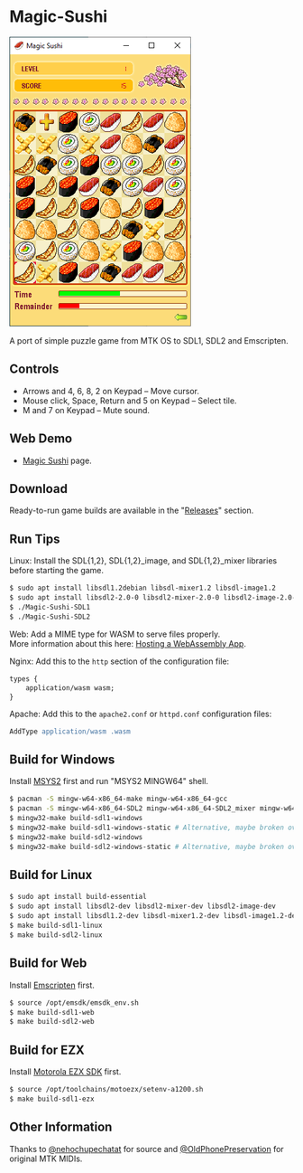 Magic-Sushi
===========

![Screenshot from Windows 10](Images/Screenshot-Windows.png)

A port of simple puzzle game from MTK OS to SDL1, SDL2 and Emscripten.

## Controls

* Arrows and 4, 6, 8, 2 on Keypad – Move cursor.
* Mouse click, Space, Return and 5 on Keypad – Select tile.
* M and 7 on Keypad – Mute sound.

## Web Demo

* [Magic Sushi](https://lab.exlmoto.ru/sushi/) page.

## Download

Ready-to-run game builds are available in the "[Releases](https://github.com/EXL/Magic-Sushi/releases)" section.

## Run Tips

Linux: Install the SDL{1,2}, SDL{1,2}_image, and SDL{1,2}_mixer libraries before starting the game.

```sh
$ sudo apt install libsdl1.2debian libsdl-mixer1.2 libsdl-image1.2
$ sudo apt install libsdl2-2.0-0 libsdl2-mixer-2.0-0 libsdl2-image-2.0-0
$ ./Magic-Sushi-SDL1
$ ./Magic-Sushi-SDL2
```

Web: Add a MIME type for WASM to serve files properly.\
More information about this here: [Hosting a WebAssembly App](https://platform.uno/docs/articles/how-to-host-a-webassembly-app.html).

Nginx: Add this to the `http` section of the configuration file:

```nginx
types {
    application/wasm wasm;
}
```

Apache: Add this to the `apache2.conf` or `httpd.conf` configuration files:

```apache
AddType application/wasm .wasm
```

## Build for Windows

Install [MSYS2](https://www.msys2.org/) first and run "MSYS2 MINGW64" shell.

```sh
$ pacman -S mingw-w64-x86_64-make mingw-w64-x86_64-gcc
$ pacman -S mingw-w64-x86_64-SDL2 mingw-w64-x86_64-SDL2_mixer mingw-w64-x86_64-SDL2_image
$ mingw32-make build-sdl1-windows
$ mingw32-make build-sdl1-windows-static # Alternative, maybe broken over time.
$ mingw32-make build-sdl2-windows
$ mingw32-make build-sdl2-windows-static # Alternative, maybe broken over time.
```

## Build for Linux

```sh
$ sudo apt install build-essential
$ sudo apt install libsdl2-dev libsdl2-mixer-dev libsdl2-image-dev
$ sudo apt install libsdl1.2-dev libsdl-mixer1.2-dev libsdl-image1.2-dev
$ make build-sdl1-linux
$ make build-sdl2-linux
```

## Build for Web

Install [Emscripten](https://emscripten.org/docs/getting_started/downloads.html) first.

```sh
$ source /opt/emsdk/emsdk_env.sh
$ make build-sdl1-web
$ make build-sdl2-web
```

## Build for EZX

Install [Motorola EZX SDK](https://TODO) first.

```sh
$ source /opt/toolchains/motoezx/setenv-a1200.sh
$ make build-sdl1-ezx
```

## Other Information

Thanks to [@nehochupechatat](https://github.com/nehochupechatat) for source and [@OldPhonePreservation](https://twitter.com/oldphonepreserv) for original MTK MIDIs.
